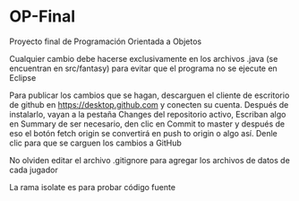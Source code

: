 # OP-Final
 Proyecto final de Programación Orientada a Objetos
 
 Cualquier cambio debe hacerse exclusivamente en los archivos .java (se encuentran en src/fantasy) para evitar que el programa no se ejecute en Eclipse
 
 Para publicar los cambios que se hagan, descarguen el cliente de escritorio de github en https://desktop.github.com y conecten su cuenta. Después de instalarlo, vayan a la pestaña Changes del repositorio activo, Escriban algo en Summary de ser necesario, den clic en Commit to master y después de eso el botón fetch origin se convertirá en push to origin o algo así. Denle clic para que se carguen los cambios a GitHub
 
 No olviden editar el archivo .gitignore para agregar los archivos de datos de cada jugador
 
 La rama isolate es para probar código fuente